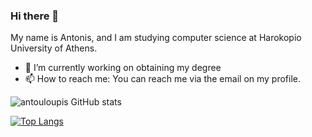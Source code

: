### Hi there 👋

My name is Antonis, and I am studying computer science at Harokopio University of Athens.

- 🔭 I’m currently working on obtaining my degree
- 📫 How to reach me: You can reach me via the email on my profile.
  
![antouloupis GitHub stats](https://github-readme-stats.vercel.app/api?username=antouloupis&count_private=true&show_icons=true)

[![Top Langs](https://github-readme-stats.vercel.app/api/top-langs/?username=antouloupis)](https://github.com/anuraghazra/github-readme-stats)
